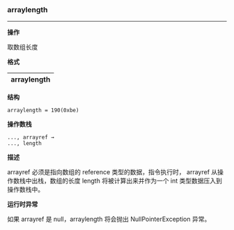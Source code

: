 ### arraylength

----

**操作**

取数组长度

**格式**

|  arraylength |
| --------:   |


**结构**
```
arraylength = 190(0xbe)
```

**操作数栈**
```
..., arrayref →
..., length
```

**描述**

arrayref 必须是指向数组的 reference 类型的数据，指令执行时， arrayref 从操作数栈中出栈，数组的长度 length 将被计算出来并作为一个
int 类型数据压入到操作数栈中。

**运行时异常**

如果 arrayref 是 null，arraylength 将会抛出
NullPointerException 异常。
